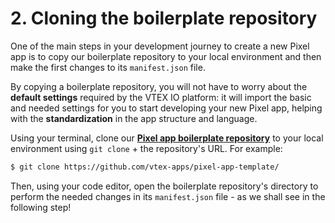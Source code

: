 # 2. Cloning the boilerplate repository

One of the main steps in your development journey to create a new Pixel app is to copy our boilerplate repository to your local environment and then make the first changes to its `manifest.json` file.

By copying a boilerplate repository, you will not have to worry about the **default settings** required by the VTEX IO platform: it will import the basic and needed settings for you to start developing your new Pixel app, helping with the **standardization** in the app structure and language.

Using your terminal, clone our [**Pixel app boilerplate repository**](https://github.com/vtex-apps/pixel-app-template/) to your local environment using `git clone` + the repository's URL. For example:

```sh
$ git clone https://github.com/vtex-apps/pixel-app-template/
```

Then, using your code editor, open the boilerplate repository's directory to perform the needed changes in its `manifest.json` file - as we shall see in the following step!
